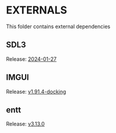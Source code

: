 # EXTERNALS

This folder contains external dependencies

## SDL3

Release: [2024-01-27](https://github.com/mmozeiko/build-sdl3/releases/tag/2024-01-27)

## IMGUI

Release: [v1.91.4-docking](https://github.com/ocornut/imgui/releases/tag/v1.91.4-docking)

## entt

Release: [v3.13.0](https://github.com/skypjack/entt/releases/tag/v3.13.0)
